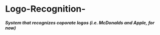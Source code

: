 # Logo-Recognition-
<h5>System that recognizes coporate logos (i.e. McDonalds and Apple, for now)</h5>





